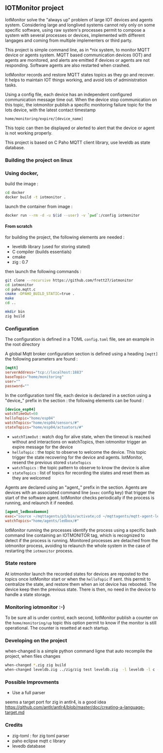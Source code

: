 
## IOTMonitor project

IotMonitor solve the "always up" problem of large IOT devices and agents system. Considering large and longlived systems cannot rely only on some specific software, using raw system's processes permit to compose a system with several processes or devices, implemented with different langages and coming from multiple implementers or third party.

This project is simple command line, as in *nix system, to monitor MQTT device or agents system. MQTT based communication devices (IOT) and agents are monitored, and alerts are emitted if devices or agents are not responding. Software agents are also restarted when crashed. 

IotMonitor records and restore MQTT states topics as they go and recover. It helps to maintain IOT things working, and avoid lots of administration tasks.

Using a config file, each device has an independent configured communication message time out. When the device stop communication on this topic, the iotmonitor publish a specific monitoring failure topic for the lots device, with the latest contact timestamp

	home/monitoring/expire/[device_name]

This topic can then be displayed or alerted to alert that the device or agent is not working properly.

This project is based on C Paho MQTT client library, use leveldb as state database.


### Building the project on linux


### Using docker, 

build the image :

```bash
cd docker
docker build -t iotmonitor .
```

launch the container from image :

```bash
docker run --rm -d -u $(id --user) -v `pwd`:/config iotmonitor
```

#### From scratch

for building the project, the following elements are needed :

- leveldb library (used for storing stated)
- C compiler (builds essentials)
- cmake
- zig : 0.7

then launch the following commands :

```bash
git clone --recursive https://github.com/frett27/iotmonitor
cd iotmonitor
cd paho.mqtt.c
cmake -DPAHO_BUILD_STATIC=true .
make
cd ..

mkdir bin
zig build
```
	


### Configuration

The configuration is defined in a TOML `config.toml` file, see an example in the root directory

A global Mqtt broker configuration section is defined using a heading `[mqtt]` 
the following parameters are found :

```toml
[mqtt]
serverAddress="tcp://localhost:1883"
baseTopic="home/monitoring"
user=""
password=""
```



In the configuration toml file, each device is declared in a section using a "device_" prefix
in the section : the following elements can be found :

```toml
[device_esp04]
watchTimeOut=60
helloTopic="home/esp04"
watchTopics="home/esp04/sensors/#"
stateTopics="home/esp04/actuators/#"
```

- `watchTimeOut` : watch dog for alive state, when the timeout is reached without and interactions on watchTopics, then iotmonitor trigger an expire message for the device
- `helloTopic` : the topic to observe to welcome the device. This topic trigger the state recovering for the device and agents. IotMonitor, resend the previous stored `stateTopics`
- `watchTopics` : the topic pattern to observe to know the device is alive
- `stateTopics` : list of topics for recording the states and reset them as they are welcomed

Agents are declared using an "agent_" prefix in the section. Agents are devices with an associated command line (`exec` config key) that trigger the start of the software agent. IotMonitor checks periodically if the process is running, and relaunch it if needed.

```toml
[agent_ledboxdaemon]
exec="source ~/mqttagents/p3/bin/activate;cd ~/mqttagents/mqtt-agent-ledbox;python3 ledboxdaemon.py"
watchTopics="home/agents/ledbox/#"
```

IotMonitor running the processes identify the process using a specific bash command line containing an IOTMONITOR tag, which is recognized to detect if the process is running. Monitored processes are detached from the iotmonitor process, avoiding to relaunch the whole system in the case of restarting the `iotmonitor` process.



### State restore

At iotmonitor launch the recorded states for devices are reposted to the topics once IotMonitor start or when the `helloTopic` if sent.
this permit to centralize the state, and restore them when an iot device has rebooted. The device keep then the previous state. There is then, no need in the device to handle a state storage.

### Monitoring iotmonitor :-)

To be sure all is under control, each second, IotMonitor publish a counter on the `home/monitoring/up` topic
this option permit to know if the monitor is still operational.
The counter is resetted at each startup.

### Developing on the project

when-changed is a simple python command ligne that auto recompile the project, when files changes

```bash
when-changed *.zig zig build
when-changed leveldb.zig ../zig/zig test leveldb.zig  -l leveldb -l c -l c++
```

### Possible Improvments

- Use a full parser

seems a target port for zig in antlr4, is a good idea
https://github.com/antlr/antlr4/blob/master/doc/creating-a-language-target.md


### Credits

- zig-toml : for zig toml parser
- paho eclipse mqtt c library
- levedb database

